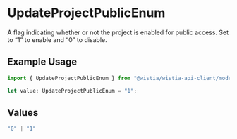 # UpdateProjectPublicEnum

A flag indicating whether or not the project is enabled for public access. Set to “1” to enable and “0” to disable.

## Example Usage

```typescript
import { UpdateProjectPublicEnum } from "@wistia/wistia-api-client/models";

let value: UpdateProjectPublicEnum = "1";
```

## Values

```typescript
"0" | "1"
```
